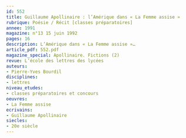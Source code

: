 ```yaml
---
id: 552
title: Guillaume Apollinaire : l’Amérique dans « La Femme assise »
rubrique: Poésie / Récit [classes préparatoires]
annee: 1991
magazine: n°13 15 juin 1992
pages: 16
description: L’Amérique dans « La Femme assise »…
article_pdf: 552.pdf
magazine_special: Apollinaire. Fictions (2)
revue: L’école des lettres des lycées
auteurs:
- Pierre-Yves Bourdil
disciplines:
- lettres
niveau_etudes:
- classes préparatoires et concours
oeuvres:
- La Femme assise
ecrivains:
- Guillaume Apollinaire
siecles:
- 20e siècle
---
```


